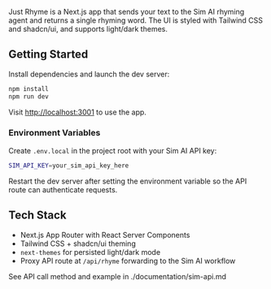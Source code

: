 Just Rhyme is a Next.js app that sends your text to the Sim AI rhyming agent and returns a single rhyming word. The UI is styled with Tailwind CSS and shadcn/ui, and supports light/dark themes.

## Getting Started

Install dependencies and launch the dev server:

```bash
npm install
npm run dev
```

Visit [http://localhost:3001](http://localhost:3001) to use the app.

### Environment Variables

Create `.env.local` in the project root with your Sim AI API key:

```bash
SIM_API_KEY=your_sim_api_key_here
```

Restart the dev server after setting the environment variable so the API route can authenticate requests.

## Tech Stack

- Next.js App Router with React Server Components
- Tailwind CSS + shadcn/ui theming
- `next-themes` for persisted light/dark mode
- Proxy API route at `/api/rhyme` forwarding to the Sim AI workflow


See API call method and example in ./documentation/sim-api.md